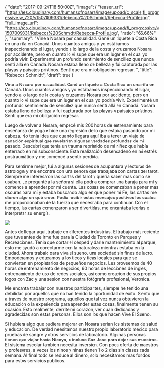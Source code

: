 {
  "date": "2017-09-24T18:50:00Z",
  "image": {
    "teaser_url": "https://res.cloudinary.com/humansofnosara/image/upload/c_scale,fl_progressive,w_720/v1507009331/Rebecca%20Schmidt/Rebecca-Profile.jpg",
    "full_image_url": "https://res.cloudinary.com/humansofnosara/image/upload/fl_progressive/v1507009331/Rebecca%20Schmidt/Rebecca-Profile.jpg",
    "ratio": "66.66%"
  },
  "summary": "Vine a Nosara por casualidad. Gané un tiquete a Costa Rica en una rifa en Canadá. Unos cuantos amigos y yo estábamos inspeccionando el lugar, yendo a lo largo de la costa y cruzamos Nosara por accidente, pero en cuanto lo vi supe que era un lugar en el cual yo podría vivir. Experimenté un profundo sentimiento de sencillez que nunca sentí allá en Canadá. Nosara estaba lleno de belleza y fui capturada por las playas y paisajes prístinos. Sentí que era mi obligación regresar. ",
  "title": "Rebecca Schmidt",
  "draft": true
}
<p>
Vine a Nosara por casualidad. Gané un tiquete a Costa Rica en una rifa en Canadá. Unos cuantos amigos y yo estábamos inspeccionando el lugar, yendo a lo largo de la costa y cruzamos Nosara por accidente, pero en cuanto lo vi supe que era un lugar en el cual yo podría vivir. Experimenté un profundo sentimiento de sencillez que nunca sentí allá en Canadá. Nosara estaba lleno de belleza y fui capturada por las playas y paisajes prístinos. Sentí que era mi obligación regresar.
</p>
<p>
Luego de volver a Nosara, empecé mis 200 horas de entrenamiento para enseñanza de yoga e hice una regresión de lo que estaba pasando por mi cabeza. No tenia idea que cuando llegara aquí iba a tener un viaje de sanación espiritual que revelarían algunas verdades profundas de mi pasado. Descubri que tenia un trauma reprimido de mi niñez que había enterrado en mi subconsciente. Esta realización desencadenó en mí estrés postraumático y me comencé a sentir perdida.
</p>
<p>
Para sentirme mejor, fui a algunas sesiones de acupuntura y lecturas de astrologia y me encontré con una señora que trabajaba con cartas del tarot. Siempre me interesaron  las cartas del tarot y queria saber mas como se usaban. Le pregunté a la señora si ella podría comprar una baraja para mí y comencé a aprender por mi cuenta.  Las cosas se comenzaban a poner mas oscuras para mí y estaba buscando algo en que poner mi Fe, las cartas me dieron algo en qué creer. Podia recibir estos mensajes positivos los cuales me proporcionaban de la fuerza que necesitaba para continuar. Con el tiempo, las cartas comenzaron a ser divertidas, me encantaba leerlas e interpretar su energía.
</p>
<img src="https://res.cloudinary.com/humansofnosara/image/upload/fl_progressive/v1507009097/Rebecca%20Schmidt/Rebecca-Action.jpg" srcset="https://res.cloudinary.com/humansofnosara/image/upload/fl_progressive/v1507009097/Rebecca%20Schmidt/Rebecca-Action.jpg 1000w, https://res.cloudinary.com/humansofnosara/image/upload/c_scale,fl_progressive,w_720/v1507009097/Rebecca%20Schmidt/Rebecca-Action.jpg 720w" sizes="100vw">
<p>
Antes de llegar aqui, trabaje en diferentes industrias. El trabajo más reciente que tuve antes de irme fue para la Ciudad de Toronto en Parques y Recreaciones. Tenia que cortar el césped y darle mantenimiento al parque, esto me ayudó a conectarme con la naturaleza mientras estaba en la ciudad. Ahora trabajo para viva el sueno, una sociedad sin fines de lucro. Empoderamos y educamos a los ticos y ticas locales para que se conviertan en propietarios de pequeños negocios. Les proveemos de 40 horas de entrenamiento de negocios, 60 horas de lecciones de ingles, entrenamiento de uso de redes sociales, asi como creacion de sus propios logos con Zac y una sesion con nuestra fotógrafa profesional, Veronica.
</p>
<p>
Me encanta trabajar con nuestros participantes, siempre he tenido una debilidad por aquellos que no han tenido la oportunidad de éxito. Siento que a través de nuestro programa, aquellos que tal vez nunca obtuvieron la educación o la experiencia para aprender estas cosas, finalmente tienen su ocasión. Esto realmente, derrite mi corazon, ver cuan dedicadas y agradecidas son estas personas. Ellos son los que hacen Vive El Sueno. 
</p>
<p>
Si hubiera algo que pudiera mejorar en Nosara serian los sistemas de salud y educacion. De verdad neesitamos nuestro propio laboratorio medico para pruebas de sangre y otros servicios de laboratorio. Algunas personas tienen que viajar hasta Nicoya, o incluso San Jose para dejar sus muestras. El sistema escolar tambien necesita inversion. Con poca oferta de maestros y profesores, a veces los ninos y ninas tienen 1 o 2 dias sin clases cada semana. Al final todo se reduce al dinero, solo necesitamos mas fondos para estos servicios publicos.
</p>